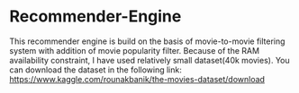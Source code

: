 # Recommender-Engine
This recommender engine is build on the basis of movie-to-movie filtering system with addition of movie popularity filter. Because of the RAM availability constraint, I have used relatively small dataset(40k movies). You can download the dataset in the following link: https://www.kaggle.com/rounakbanik/the-movies-dataset/download
